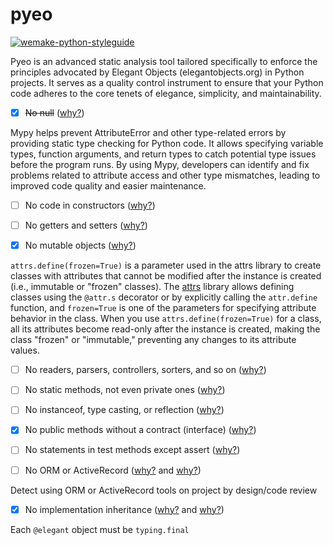 # pyeo

[![wemake-python-styleguide](https://img.shields.io/badge/style-wemake-000000.svg)](https://github.com/wemake-services/wemake-python-styleguide)

Pyeo  is an advanced static analysis tool tailored specifically to enforce the principles advocated by
Elegant Objects (elegantobjects.org) in Python projects. It serves as a quality control instrument to ensure
that your Python code adheres to the core tenets of elegance, simplicity, and maintainability.

- [x] ~~No null~~ ([why?](http://www.yegor256.com/2014/05/13/why-null-is-bad.html))

Mypy helps prevent AttributeError and other type-related errors by providing static type checking for Python code. It allows specifying variable types, function arguments, and return types to catch potential type issues before the program runs. By using Mypy, developers can identify and fix problems related to attribute access and other type mismatches, leading to improved code quality and easier maintenance.

- [ ] No code in constructors ([why?](http://www.yegor256.com/2015/05/07/ctors-must-be-code-free.html))

- [ ] No getters and setters ([why?](http://www.yegor256.com/2014/09/16/getters-and-setters-are-evil.html))

- [x] No mutable objects ([why?](http://www.yegor256.com/2014/06/09/objects-should-be-immutable.html))

`attrs.define(frozen=True)` is a parameter used in the attrs library to create classes with attributes that cannot be modified after the instance is created (i.e., immutable or "frozen" classes).
The [attrs](https://www.attrs.org/en/stable/) library allows defining classes using the `@attr.s` decorator or by explicitly calling the `attr.define` function, and `frozen=True` is one of the parameters for specifying attribute behavior in the class. 
When you use `attrs.define(frozen=True)` for a class, all its attributes become read-only after the instance is created, making the class "frozen" or "immutable," preventing any changes to its attribute values.

- [ ] No readers, parsers, controllers, sorters, and so on ([why?](https://www.yegor256.com/2015/03/09/objects-end-with-er.html))

- [ ] No static methods, not even private ones ([why?](http://www.yegor256.com/2017/02/07/private-method-is-new-class.html))

- [ ] No instanceof, type casting, or reflection ([why?](http://www.yegor256.com/2015/04/02/class-casting-is-anti-pattern.html))

- [x] No public methods without a contract (interface) ([why?](https://www.yegor256.com/2014/11/20/seven-virtues-of-good-object.html#2-he-works-by-contracts))

- [ ] No statements in test methods except assert ([why?](http://www.yegor256.com/2017/05/17/single-statement-unit-tests.html))

- [ ] No ORM or ActiveRecord ([why?](https://www.yegor256.com/2014/12/01/orm-offensive-anti-pattern.html) and [why?](https://www.yegor256.com/2016/07/26/active-record.html))

Detect using ORM or ActiveRecord tools on project by design/code review

- [x] No implementation inheritance ([why?](http://www.yegor256.com/2017/01/31/decorating-envelopes.html) and [why?](http://www.yegor256.com/2016/09/13/inheritance-is-procedural.html))

Each `@elegant` object must be `typing.final`
